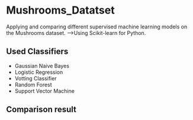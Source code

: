 # Mushrooms_Datatset
Applying and comparing different supervised machine learning models on the Mushrooms dataset.
-->Using Scikit-learn for Python.
## Used Classifiers
- Gaussian Naive Bayes
- Logistic Regression
- Votting Classifier
- Random Forest
- Support Vector Machine
## Comparison result
